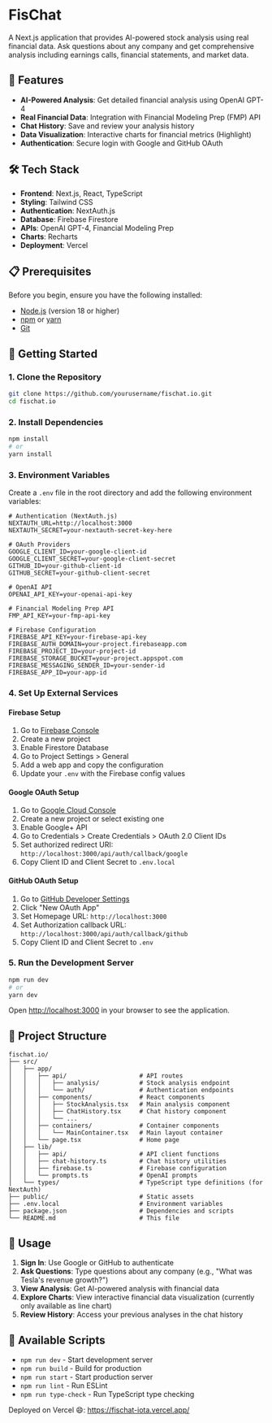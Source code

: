 # FisChat

A Next.js application that provides AI-powered stock analysis using real financial data. Ask questions about any company and get comprehensive analysis including earnings calls, financial statements, and market data.

## 🚀 Features

- **AI-Powered Analysis**: Get detailed financial analysis using OpenAI GPT-4
- **Real Financial Data**: Integration with Financial Modeling Prep (FMP) API
- **Chat History**: Save and review your analysis history
- **Data Visualization**: Interactive charts for financial metrics (Highlight)
- **Authentication**: Secure login with Google and GitHub OAuth

## 🛠️ Tech Stack

- **Frontend**: Next.js, React, TypeScript
- **Styling**: Tailwind CSS
- **Authentication**: NextAuth.js
- **Database**: Firebase Firestore
- **APIs**: OpenAI GPT-4, Financial Modeling Prep
- **Charts**: Recharts
- **Deployment**: Vercel

## 📋 Prerequisites

Before you begin, ensure you have the following installed:
- [Node.js](https://nodejs.org/) (version 18 or higher)
- [npm](https://www.npmjs.com/) or [yarn](https://yarnpkg.com/)
- [Git](https://git-scm.com/)

## 🚀 Getting Started

### 1. Clone the Repository

```bash
git clone https://github.com/yourusername/fischat.io.git
cd fischat.io
```

### 2. Install Dependencies

```bash
npm install
# or
yarn install
```

### 3. Environment Variables

Create a `.env` file in the root directory and add the following environment variables:

```env
# Authentication (NextAuth.js)
NEXTAUTH_URL=http://localhost:3000
NEXTAUTH_SECRET=your-nextauth-secret-key-here

# OAuth Providers
GOOGLE_CLIENT_ID=your-google-client-id
GOOGLE_CLIENT_SECRET=your-google-client-secret
GITHUB_ID=your-github-client-id
GITHUB_SECRET=your-github-client-secret

# OpenAI API
OPENAI_API_KEY=your-openai-api-key

# Financial Modeling Prep API
FMP_API_KEY=your-fmp-api-key

# Firebase Configuration
FIREBASE_API_KEY=your-firebase-api-key
FIREBASE_AUTH_DOMAIN=your-project.firebaseapp.com
FIREBASE_PROJECT_ID=your-project-id
FIREBASE_STORAGE_BUCKET=your-project.appspot.com
FIREBASE_MESSAGING_SENDER_ID=your-sender-id
FIREBASE_APP_ID=your-app-id
```

### 4. Set Up External Services

#### Firebase Setup
1. Go to [Firebase Console](https://console.firebase.google.com/)
2. Create a new project
3. Enable Firestore Database
4. Go to Project Settings > General
5. Add a web app and copy the configuration
6. Update your `.env` with the Firebase config values

#### Google OAuth Setup
1. Go to [Google Cloud Console](https://console.cloud.google.com/)
2. Create a new project or select existing one
3. Enable Google+ API
4. Go to Credentials > Create Credentials > OAuth 2.0 Client IDs
5. Set authorized redirect URI: `http://localhost:3000/api/auth/callback/google`
6. Copy Client ID and Client Secret to `.env.local`

#### GitHub OAuth Setup
1. Go to [GitHub Developer Settings](https://github.com/settings/developers)
2. Click "New OAuth App"
3. Set Homepage URL: `http://localhost:3000`
4. Set Authorization callback URL: `http://localhost:3000/api/auth/callback/github`
5. Copy Client ID and Client Secret to `.env`

### 5. Run the Development Server

```bash
npm run dev
# or
yarn dev
```

Open [http://localhost:3000](http://localhost:3000) in your browser to see the application.

## 📁 Project Structure

```
fischat.io/
├── src/
│   ├── app/
│   │   ├── api/                    # API routes
│   │   │   ├── analysis/           # Stock analysis endpoint
│   │   │   └── auth/               # Authentication endpoints
│   │   ├── components/             # React components
│   │   │   ├── StockAnalysis.tsx   # Main analysis component
│   │   │   ├── ChatHistory.tsx     # Chat history component
│   │   │   └── ...
│   │   ├── containers/             # Container components
│   │   │   └── MainContainer.tsx   # Main layout container
│   │   └── page.tsx                # Home page
│   ├── lib/
│   │   ├── api/                    # API client functions
│   │   ├── chat-history.ts         # Chat history utilities
│   │   ├── firebase.ts             # Firebase configuration
│   │   └── prompts.ts              # OpenAI prompts
│   └── types/                      # TypeScript type definitions (for NextAuth)
├── public/                         # Static assets
├── .env.local                      # Environment variables
├── package.json                    # Dependencies and scripts
└── README.md                       # This file
```

## 🎯 Usage

1. **Sign In**: Use Google or GitHub to authenticate
2. **Ask Questions**: Type questions about any company (e.g., "What was Tesla's revenue growth?")
3. **View Analysis**: Get AI-powered analysis with financial data
4. **Explore Charts**: View interactive financial data visualization (currently only available as line chart)
5. **Review History**: Access your previous analyses in the chat history

## 🔧 Available Scripts

- `npm run dev` - Start development server
- `npm run build` - Build for production
- `npm run start` - Start production server
- `npm run lint` - Run ESLint
- `npm run type-check` - Run TypeScript type checking

Deployed on Vercel 😄: https://fischat-iota.vercel.app/
